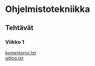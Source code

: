 # Ohjelmistotekniikka
## Tehtävät
### Viikko 1
[komentorivi.txt](laskarit/viikko1/komentorivi.txt)  
[gitlog.txt](laskarit/viikko1/gitlog.txt)
